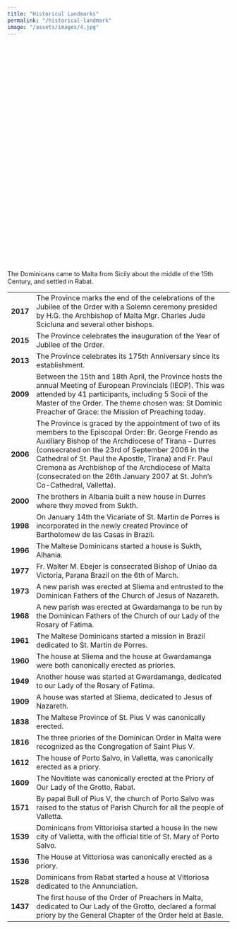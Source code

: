 ```yaml
---
title: "Historical Landmarks"
permalink: "/historical-landmark"
image: "/assets/images/4.jpg"
---
```


<div class="jumbotron jumbotron-fluid jumbotron-home pt-0 pb-0 mt-3 mb-3 rem bg-lightblue position-relative w-100">
            <div class="pl-0 pr-0 tofront">
                <div class="row justify-content-between">
                    <div class="col-md-12 col-sm-12 pt-6 pb-6 pr-lg-4 align-self-center rounded" style="height:500px;background-size:cover;background-image:url({{ page.image }});">
                    </div>
                </div>
            </div>
        </div>


The Dominicans came to Malta from Sicily about the middle of the 15th Century, and settled in Rabat.


<table class="table">
<tbody>
        <tr>
            <td><strong>2017</strong></td>
            <td>The Province marks the end of the celebrations of the Jubilee of the Order with a Solemn ceremony presided by H.G. the Archbishop of Malta Mgr. Charles Jude Scicluna and several other bishops.</td>
        </tr>
        <tr>
            <td><strong>2015</strong></td>
            <td>The Province celebrates the inauguration of the Year of Jubilee of the Order.</td>
        </tr>
        <tr>
            <td><strong>2013</strong></td>
            <td>The Province celebrates its 175th Anniversary since its establishment.</td>
        </tr>
        <tr>
            <td><strong>2009</strong></td>
            <td>Between the 15th and 18th April, the Province hosts the annual Meeting of European Provincials (IEOP). This was attended by 41 participants, including 5 Socii of the Master of the Order. The theme chosen was: St Dominic Preacher of Grace: the Mission of Preaching today.</td>
        </tr>
        <tr>
            <td><strong>2006</strong></td>
            <td>The Province is graced by the appointment of two of its members to the Episcopal Order: Br. George Frendo as Auxiliary Bishop of the Archdiocese of Tirana – Durres (consecrated on the 23rd of September 2006 in the Cathedral of St. Paul the Apostle, Tirana) and Fr. Paul Cremona as Archbishop of the Archdiocese of Malta (consecrated on the 26th January 2007 at St. John’s Co-Cathedral, Valletta).</td>
        </tr>
        <tr>
            <td><strong>2000</strong></td>
            <td>The brothers in Albania built a new house in Durres where they moved from Sukth.</td>
        </tr>
        <tr>
            <td><strong>1998</strong></td>
            <td>On January 14th the Vicariate of St. Martin de Porres is incorporated in the newly created Province of Bartholomew de las Casas in Brazil.</td>
        </tr>
        <tr>
            <td><strong>1996</strong></td>
            <td>The Maltese Dominicans started a house is Sukth, Alhania.</td>
        </tr>   
        <tr>
            <td><strong>1977</strong></td>
            <td>Fr. Walter M. Ebejer is consecrated Bishop of Uniao da Victoria, Parana Brazil on the 6th of March.</td>
        </tr>  
        <tr>
            <td><strong>1973</strong></td>
            <td>A new parish was erected at Sliema and entrusted to the Dominican Fathers of the Church of Jesus of Nazareth.</td>
        </tr>  
        <tr>
            <td><strong>1968</strong></td>
            <td>A new parish was erected at Gwardamanga to be run by the Dominican Fathers of the Church of our Lady of the Rosary of Fatima.</td>
        </tr>       
        <tr>
            <td><strong>1961</strong></td>
            <td>The Maltese Dominicans started a mission in Brazil dedicated to St. Martin de Porres.</td>
        </tr>                                                    
        <tr>
            <td><strong>1960</strong></td>
            <td>The house at Sliema and the house at Gwardamanga were both canonically erected as priories.</td>
        </tr>            
        <tr>
            <td><strong>1949</strong></td>
            <td>Another house was started at Gwardamanga, dedicated to our Lady of the Rosary of Fatima.</td>
        </tr>            
        <tr>
            <td><strong>1909</strong></td>
            <td>A house was started at Sliema, dedicated to Jesus of Nazareth.</td>
        </tr>    
        <tr>
            <td><strong>1838</strong></td>
            <td>The Maltese Province of St. Pius V was canonically erected.</td>
        </tr>   
        <tr>
            <td><strong>1816</strong></td>
            <td>The three priories of the Dominican Order in Malta were recognized as the Congregation of Saint Pius V.</td>
        </tr>  
        <tr>
            <td><strong>1612</strong></td>
            <td>The house of Porto Salvo, in Valletta, was canonically erected as a priory.</td>
        </tr>  
        <tr>
            <td><strong>1609</strong></td>
            <td>The Novitiate was canonically erected at the Priory of Our Lady of the Grotto, Rabat.</td>
        </tr>            
        <tr>
            <td><strong>1571</strong></td>
            <td>By papal Bull of Pius V, the church of Porto Salvo was raised to the status of Parish Church for all the people of Valletta.</td>
        </tr>      
        <tr>
            <td><strong>1539</strong></td>
            <td>Dominicans from Vittorioisa started a house in the new city of Valletta, with the official title of St. Mary of Porto Salvo.</td>
        </tr>      
        <tr>
            <td><strong>1536</strong></td>
            <td>The House at Vittoriosa was canonically erected as a priory.</td>
        </tr>         
        <tr>
            <td><strong>1528</strong></td>
            <td>Dominicans from Rabat started a house at Vittoriosa dedicated to the Annunciation.</td>
        </tr>       
        <tr>
            <td><strong>1437</strong></td>
            <td>The first house of the Order of Preachers in Malta, dedicated to Our Lady of the Grotto, declared a formal priory by the General Chapter of the Order held at Basle.</td>
        </tr>                                                                     
</tbody>
</table>